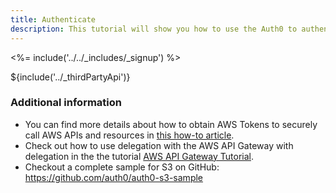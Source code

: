 ```yaml
---
title: Authenticate
description: This tutorial will show you how to use the Auth0 to authenticate and authorize Amazon Web Services.
---
```

<%= include('../../_includes/_signup') %>

${include('../_thirdPartyApi')}

### Additional information

* You can find more details about how to obtain AWS Tokens to securely call AWS APIs and resources in [this how-to article](/aws-api-setup).
* Check out how to use delegation with the AWS API Gateway with delegation in the the tutorial [AWS API Gateway Tutorial](/integrations/aws-api-gateway).
* Checkout a complete sample for S3 on GitHub: <https://github.com/auth0/auth0-s3-sample>

